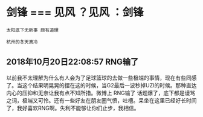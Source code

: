 # 剑锋 === 见风 ？见风 ：剑锋
```
太阳底下无新事 颇有道理

杭州的冬天真冷
```
## 2018年10月20日22:08:57 RNG输了
   以前我不太理解为什么有人会为了足球篮球的去做一些极端的事情，现在有些同感了。当这个结果明晃晃的摆在这的时候，当G2最后一波秒掉UZI的时候。那种直达内心的压抑和无奈让我有点不知所措。微博上 RNG输了 话题爆了，底下都是谩骂之词，极端又可怜。还有一些好友在朋友圈气愤，吐槽。呆坐在这里已经好长时间了，我好喜欢RNG啊。失利不能够让你们止步，我相信。
